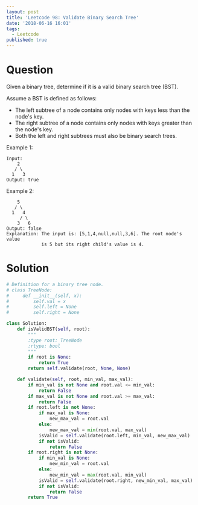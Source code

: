 ```yaml
---
layout: post
title: 'Leetcode 98: Validate Binary Search Tree'
date: '2018-06-16 16:01'
tags:
  - Leetcode
published: true
---
```


# Question
Given a binary tree, determine if it is a valid binary search tree (BST).

Assume a BST is defined as follows:

* The left subtree of a node contains only nodes with keys less than the node's key.
* The right subtree of a node contains only nodes with keys greater than the node's key.
* Both the left and right subtrees must also be binary search trees.

Example 1:

```
Input:
    2
   / \
  1   3
Output: true
```

Example 2:
```
    5
   / \
  1   4
     / \
    3   6
Output: false
Explanation: The input is: [5,1,4,null,null,3,6]. The root node's value
             is 5 but its right child's value is 4.
```

# Solution
```python
# Definition for a binary tree node.
# class TreeNode:
#     def __init__(self, x):
#         self.val = x
#         self.left = None
#         self.right = None

class Solution:
    def isValidBST(self, root):
        """
        :type root: TreeNode
        :rtype: bool
        """
        if root is None:
            return True
        return self.validate(root, None, None)

    def validate(self, root, min_val, max_val):
        if min_val is not None and root.val <= min_val:
            return False
        if max_val is not None and root.val >= max_val:
            return False
        if root.left is not None:
            if max_val is None:
                new_max_val = root.val
            else:
                new_max_val = min(root.val, max_val)
            isValid = self.validate(root.left, min_val, new_max_val)
            if not isValid:
                return False
        if root.right is not None:
            if min_val is None:
                new_min_val = root.val
            else:
                new_min_val = max(root.val, min_val)
            isValid = self.validate(root.right, new_min_val, max_val)
            if not isValid:
                return False
        return True
```
